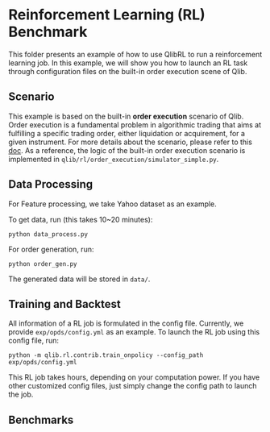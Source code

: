 # Reinforcement Learning (RL) Benchmark

This folder presents an example of how to use QlibRL to run a reinforcement learning job. In this example, we will show you how to launch an RL task through configuration files on the built-in order execution scene of Qlib.

## Scenario

This example is based on the built-in **order execution** scenario of Qlib. Order execution is a fundamental problem in algorithmic trading that aims at fulfilling a specific trading order, either liquidation or acquirement, for a given instrument. For more details about the scenario, please refer to this [doc](https://qlib.readthedocs.io/en/latest/component/rl/overall.html#order-execution). As a reference, the logic of the built-in order execution scenario is implemented in `qlib/rl/order_execution/simulator_simple.py`.

## Data Processing

For Feature processing, we take Yahoo dataset as an example.

To get data, run (this takes 10~20 minutes):

``python data_process.py``

For order generation, run:

``python order_gen.py``

The generated data will be stored in `data/`.

## Training and Backtest

All information of a RL job is formulated in the config file. Currently, we provide `exp/opds/config.yml` as an example. To launch the RL job using this config file, run:

``python -m qlib.rl.contrib.train_onpolicy --config_path exp/opds/config.yml``

This RL job takes hours, depending on your computation power. If you have other customized config files, just simply change the config path to launch the job.

## Benchmarks



